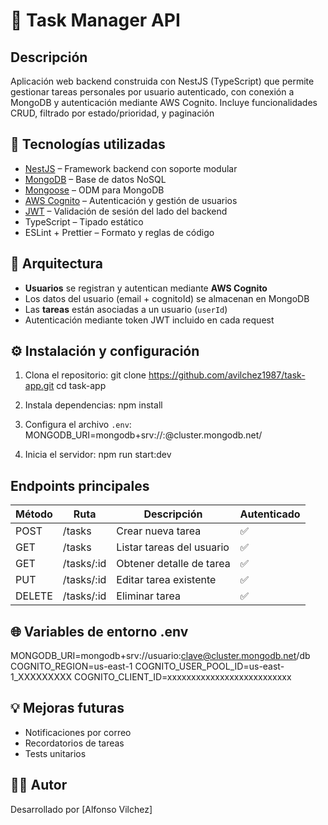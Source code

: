 # 📝 Task Manager API

## Descripción
Aplicación web backend construida con NestJS (TypeScript) que permite gestionar tareas personales por usuario autenticado, con conexión a MongoDB y autenticación mediante AWS Cognito.
Incluye funcionalidades CRUD, filtrado por estado/prioridad, y paginación

## 🚀 Tecnologías utilizadas

- [NestJS](https://nestjs.com/) – Framework backend con soporte modular
- [MongoDB](https://www.mongodb.com/) – Base de datos NoSQL
- [Mongoose](https://mongoosejs.com/) – ODM para MongoDB
- [AWS Cognito](https://aws.amazon.com/cognito/) – Autenticación y gestión de usuarios
- [JWT](https://jwt.io/) – Validación de sesión del lado del backend
- TypeScript – Tipado estático
- ESLint + Prettier – Formato y reglas de código


## 🧱 Arquitectura

- **Usuarios** se registran y autentican mediante **AWS Cognito**
- Los datos del usuario (email + cognitoId) se almacenan en MongoDB
- Las **tareas** están asociadas a un usuario (`userId`)
- Autenticación mediante token JWT incluido en cada request

## ⚙️ Instalación y configuración

1. Clona el repositorio:
   git clone https://github.com/avilchez1987/task-app.git
   cd task-app

2. Instala dependencias:
   npm install
  
3. Configura el archivo `.env`:
  MONGODB_URI=mongodb+srv://<usuario>:<pass>@cluster.mongodb.net/<db>

4. Inicia el servidor:
  npm run start:dev


## Endpoints principales

| Método | Ruta        | Descripción               | Autenticado |
| ------ | ----------- | ------------------------- | ----------- |
| POST   | /tasks      | Crear nueva tarea         | ✅           |
| GET    | /tasks      | Listar tareas del usuario | ✅           |
| GET    | /tasks/\:id | Obtener detalle de tarea  | ✅           |
| PUT    | /tasks/\:id | Editar tarea existente    | ✅           |
| DELETE | /tasks/\:id | Eliminar tarea            | ✅           |


## 🌐 Variables de entorno .env
MONGODB_URI=mongodb+srv://usuario:clave@cluster.mongodb.net/db
COGNITO_REGION=us-east-1
COGNITO_USER_POOL_ID=us-east-1_XXXXXXXXX
COGNITO_CLIENT_ID=xxxxxxxxxxxxxxxxxxxxxxxxxx

## 💡 Mejoras futuras
- Notificaciones por correo
- Recordatorios de tareas
- Tests unitarios
  
## 👨‍💻 Autor
Desarrollado por [Alfonso Vilchez]